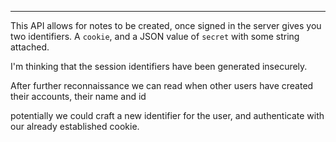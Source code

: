 
---------
This API allows for notes to be created, once signed in the server gives you two identifiers. A `cookie`, and a JSON value of `secret` with some string attached.

I'm thinking that the session identifiers have been generated insecurely.

After further reconnaissance we can read when other users have created their accounts, their name and id

potentially we could craft a new identifier for the user, and authenticate with our already established cookie.